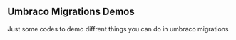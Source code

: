 Umbraco Migrations Demos
--

Just some codes to demo diffrent things you can do in umbraco migrations 

